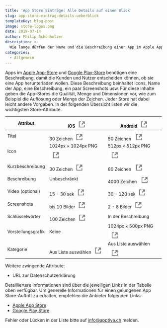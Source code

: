 ```yaml
---
title: 'App Store Einträge: Alle Details auf einen Blick'
slug: app-store-eintrag-details-ueberblick
templateKey: blog-post
image: store-logos.png
date: 2019-07-14
author: Philip Schönholzer
description: >-
  Wie lange dürfen der Name und die Beschreibung einer App im Apple App-Store oder dem Google Play-Store sein? Und viele Bilder in welche Auflösung? Diese und andere Angaben für die App-Stores beschreiben wir in diesem Beitrag.
categories:
  - Allgemein
---
```


Apps im [Apple App-Store](https://www.apple.com/ios/app-store/) und [Google Play-Store](https://play.google.com/store) benötigen eine Beschreibung, damit die Kunden und Nutzer entscheiden können, ob sie eine App herunterladen wollen. Diese Beschreibung beinhaltet Icons, Name der App, eine Beschreibung, ein paar Screenshots usw. Für diese Inhalte geben die App-Stores die Qualität, Menge und Dimensionen vor, wie zum Beispiel die Auflösung oder Menge der Zeichen. Jeder Store hat dabei leicht andere Vorgaben. In der folgenden Übersicht listen wir die wichtigsten Store-Attribute.

| Attribut           | iOS[![Externer Link](ext4-link.svg)][1]                 | Android[![Externer Link](ext4-link.svg)][2]             |
| ------------------ | ------------------------------------------------------- | ------------------------------------------------------- |
| Titel              | 30 Zeichen[![Externer Link](ext4-link.svg)][1]          | 50 Zeichen [![Externer Link](ext4-link.svg)][10]        |
| Icon               | 1024px × 1024px PNG[![Externer Link](ext4-link.svg)][9] | 512px × 512px PNG[![Externer Link](ext4-link.svg)][11]  |
| Kurzbeschreibung   | 30 Zeichen[![Externer Link](ext4-link.svg)][1]          | 80 Zeichen [![Externer Link](ext4-link.svg)][10]        |
| Beschreibung       | Unbeschränkt                                            | 4000 Zeichen [![Externer Link](ext4-link.svg)][10]      |
| Video (optional)   | 15 - 30 sek[![Externer Link](ext4-link.svg)][3]         | 30 - 120 sek[![Externer Link](ext4-link.svg)][5]        |
| Screenshots        | bis 10 Bilder[![Externer Link](ext4-link.svg)][4]       | 2 - 8 Bilder[![Externer Link](ext4-link.svg)][5]        |
| Schlüsselwörter    | 100 Zeichen[![Externer Link](ext4-link.svg)][1]         | In der Beschreibung                                     |
| Vorstellungsgrafik | Keine                                                   | 1024px × 500px PNG[![Externer Link](ext4-link.svg)][6]  |
| Kategorie          | Aus Liste auswählen[![Externer Link](ext4-link.svg)][7] | Aus Liste auswählen[![Externer Link](ext4-link.svg)][8] |

[1]: https://developer.apple.com/app-store/product-page/
[2]: https://developer.android.com/distribute/best-practices/launch/store-listing.html
[3]: https://help.apple.com/app-store-connect/#/dev4e413fcb8
[4]: https://help.apple.com/app-store-connect/#/devd274dd925
[5]: https://support.google.com/googleplay/android-developer/answer/1078870?hl=de
[6]: https://developer.android.com/distribute/best-practices/launch/feature-graphic.html
[7]: https://developer.apple.com/app-store/categories/
[8]: https://support.google.com/googleplay/android-developer/answer/113475?hl=de
[9]: https://developer.apple.com/design/human-interface-guidelines/ios/icons-and-images/app-icon/
[10]: https://support.google.com/googleplay/android-developer/answer/113469?hl=de#store_listing
[11]: https://developer.android.com/google-play/resources/icon-design-specifications

Weitere zwingende Attribute:

- URL zur Datenschutzerklärung

Detailliertere Informationen sind über die jeweiligen Links in der Tabelle oben verfügbar. Um generelle Informationen für einen gelungenen App Store-Auftritt zu erhalten, empfehlen die Anbieter folgenden Links:

- [Apple App Store](https://developer.apple.com/app-store/product-page/)
- [Google Play Store](https://developer.android.com/distribute/best-practices/launch/store-listing.html)

Fehler oder Lücken in der Liste bitte auf [info@apptiva.ch](mailto:info@apptiva.ch?subject=Blogpost%20App%20Store%20Eintragbeschreibung) melden.

